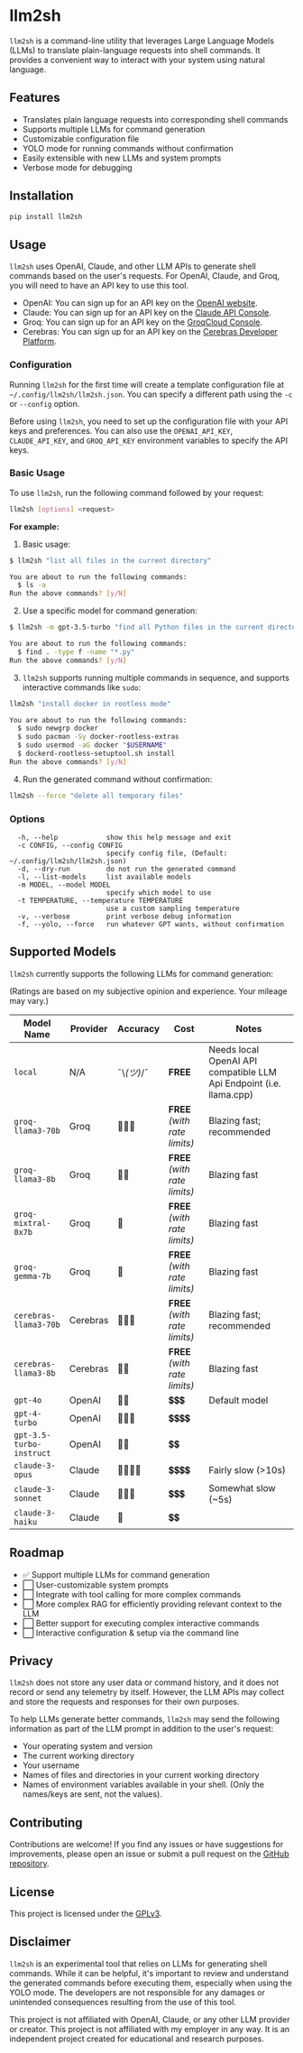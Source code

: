 # llm2sh

`llm2sh` is a command-line utility that leverages Large Language Models (LLMs) to translate plain-language requests
into shell commands. It provides a convenient way to interact with your system using natural language.

## Features

- Translates plain language requests into corresponding shell commands
- Supports multiple LLMs for command generation
- Customizable configuration file
- YOLO mode for running commands without confirmation
- Easily extensible with new LLMs and system prompts
- Verbose mode for debugging

## Installation

```bash
pip install llm2sh
```

## Usage

`llm2sh` uses OpenAI, Claude, and other LLM APIs to generate shell commands based on the user's requests.
For OpenAI, Claude, and Groq, you will need to have an API key to use this tool.

- OpenAI: You can sign up for an API key on the [OpenAI website](https://platform.openai.com/).
- Claude: You can sign up for an API key on the [Claude API Console](https://console.anthropic.com/dashboard).
- Groq: You can sign up for an API key on the [GroqCloud Console](https://console.groq.com/).
- Cerebras: You can sign up for an API key on the [Cerebras Developer Platform](https://cloud.cerebras.ai/).

### Configuration

Running `llm2sh` for the first time will create a template configuration file at `~/.config/llm2sh/llm2sh.json`.
You can specify a different path using the `-c` or `--config` option.

Before using `llm2sh`, you need to set up the configuration file with your API keys and preferences.
You can also use the `OPENAI_API_KEY`, `CLAUDE_API_KEY`, and `GROQ_API_KEY` environment variables to specify the
API keys.

### Basic Usage

To use `llm2sh`, run the following command followed by your request:

```bash
llm2sh [options] <request>
```

**For example:**

1. Basic usage:

```bash
$ llm2sh "list all files in the current directory"

You are about to run the following commands:
  $ ls -a
Run the above commands? [y/N]
```

2. Use a specific model for command generation:

```bash
$ llm2sh -m gpt-3.5-turbo "find all Python files in the current directory, recursively"

You are about to run the following commands:
  $ find . -type f -name "*.py"
Run the above commands? [y/N]
```

3. `llm2sh` supports running multiple commands in sequence, and supports interactive commands like `sudo`:

```bash
llm2sh "install docker in rootless mode"

You are about to run the following commands:
  $ sudo newgrp docker
  $ sudo pacman -Sy docker-rootless-extras
  $ sudo usermod -aG docker "$USERNAME"
  $ dockerd-rootless-setuptool.sh install
Run the above commands? [y/N]
```

4. Run the generated command without confirmation:

```bash
llm2sh --force "delete all temporary files"
```

### Options

```text
  -h, --help            show this help message and exit
  -c CONFIG, --config CONFIG
                        specify config file, (Default: ~/.config/llm2sh/llm2sh.json)
  -d, --dry-run         do not run the generated command
  -l, --list-models     list available models
  -m MODEL, --model MODEL
                        specify which model to use
  -t TEMPERATURE, --temperature TEMPERATURE
                        use a custom sampling temperature
  -v, --verbose         print verbose debug information
  -f, --yolo, --force   run whatever GPT wants, without confirmation
```

## Supported Models

`llm2sh` currently supports the following LLMs for command generation:

(Ratings are based on my subjective opinion and experience. Your mileage may vary.)

| Model Name | Provider | Accuracy | Cost | Notes |
|----------|----------|----------|----------|----------|
| `local` | N/A | ¯\\_(ツ)_/¯ | **FREE** | Needs local OpenAI API compatible LLM Api Endpoint (i.e. llama.cpp) |
| `groq-llama3-70b` | Groq | 🧠🧠🧠 | **FREE** _(with rate limits)_ | Blazing fast; recommended |
| `groq-llama3-8b` | Groq | 🧠🧠 | **FREE** _(with rate limits)_ | Blazing fast |
| `groq-mixtral-8x7b` | Groq | 🧠 | **FREE** _(with rate limits)_ | Blazing fast |
| `groq-gemma-7b` | Groq | 🧠 | **FREE** _(with rate limits)_ | Blazing fast |
| `cerebras-llama3-70b` | Cerebras | 🧠🧠🧠 | **FREE** _(with rate limits)_ | Blazing fast; recommended |
| `cerebras-llama3-8b` | Cerebras | 🧠🧠 | **FREE** _(with rate limits)_ | Blazing fast |
| `gpt-4o` | OpenAI | 🧠🧠 | 💲💲💲 | Default model |
| `gpt-4-turbo` | OpenAI | 🧠🧠🧠 | 💲💲💲💲 | |
| `gpt-3.5-turbo-instruct` | OpenAI | 🧠🧠 | 💲💲 | |
| `claude-3-opus` | Claude | 🧠🧠🧠🧠 | 💲💲💲💲 | Fairly slow (>10s) |
| `claude-3-sonnet` | Claude | 🧠🧠🧠 | 💲💲💲 | Somewhat slow (~5s) |
| `claude-3-haiku` | Claude | 🧠 | 💲💲 | |

## Roadmap

- ✅ Support multiple LLMs for command generation
- ⬜ User-customizable system prompts
- ⬜ Integrate with tool calling for more complex commands
- ⬜ More complex RAG for efficiently providing relevant context to the LLM
- ⬜ Better support for executing complex interactive commands
- ⬜ Interactive configuration & setup via the command line

## Privacy

`llm2sh` does not store any user data or command history, and it does not record or send any telemetry
by itself. However, the LLM APIs may collect and store the requests and responses for their own purposes.

To help LLMs generate better commands, `llm2sh` may send the following information as part of the LLM
prompt in addition to the user's request:

- Your operating system and version
- The current working directory
- Your username
- Names of files and directories in your current working directory
- Names of environment variables available in your shell. (Only the names/keys are sent, not the values).

## Contributing

Contributions are welcome! If you find any issues or have suggestions for improvements, please open an issue or submit a pull request on the [GitHub repository](https://github.com/randombk/llm2sh).

## License

This project is licensed under the [GPLv3](LICENSE).

## Disclaimer

`llm2sh` is an experimental tool that relies on LLMs for generating shell commands. While it can be helpful, it's important to review and understand the generated commands before executing them, especially when using the YOLO mode. The developers are not responsible for any damages or unintended consequences resulting from the use of this tool.

This project is not affiliated with OpenAI, Claude, or any other LLM provider or creator.
This project is not affiliated with my employer in any way. It is an independent project created for educational and research purposes.
